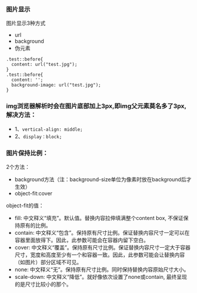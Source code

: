 ### 图片显示
图片显示3种方式
* url
* background
* 伪元素 
```
.test::before{
  content: url("test.jpg");
}
.test::before{
  content: '';
  background-image: url("test.jpg");
}
```

### img浏览器解析时会在图片底部加上3px,即img父元素莫名多了3px,解决方法：

* 1、`vertical-align: middle;`
* 2、`display：block;`

### 图片保持比例：
2个方法：
* background方法（注：background-size单位为像素时放在background后才生效）
* object-fit:cover

object-fit的值：
* fill: 中文释义“填充”。默认值。替换内容拉伸填满整个content box, 不保证保持原有的比例。
* contain: 中文释义“包含”。保持原有尺寸比例。保证替换内容尺寸一定可以在容器里面放得下。因此，此参数可能会在容器内留下空白。
* cover: 中文释义“覆盖”。保持原有尺寸比例。保证替换内容尺寸一定大于容器尺寸，宽度和高度至少有一个和容器一致。因此，此参数可能会让替换内容（如图片）部分区域不可见。
* none: 中文释义“无”。保持原有尺寸比例。同时保持替换内容原始尺寸大小。
* scale-down: 中文释义“降低”。就好像依次设置了none或contain, 最终呈现的是尺寸比较小的那个。

